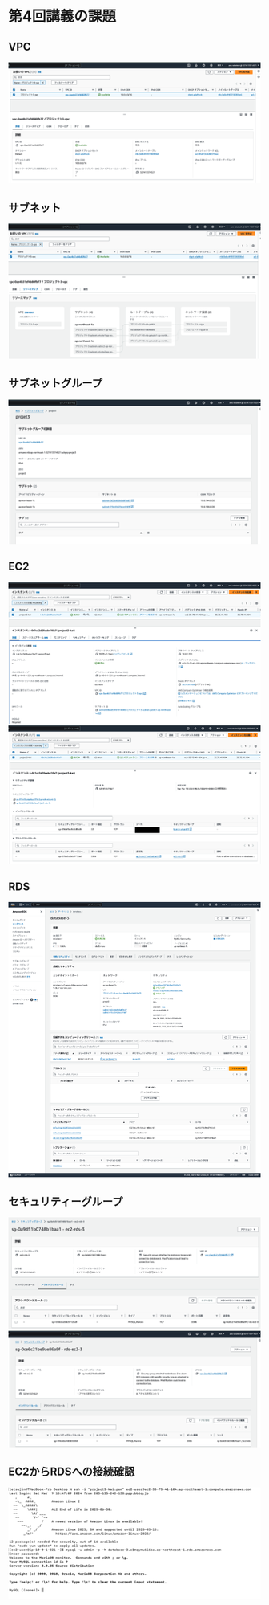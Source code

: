 # 第4回講義の課題
## VPC
![](/images/lecture04-images/vpc.png)

## サブネット
![](/images/lecture04-images/vpc-r.png)

## サブネットグループ
![](/images/lecture04-images/rds-subnet-g.png)

## EC2
![](/images/lecture04-images/ec2.png)
![](/images/lecture04-images/ec2-s.png)

## RDS
![](/images/lecture04-images/database.png)

## セキュリティーグループ
![](/images/lecture04-images/sg-ec2-rds.png)
![](/images/lecture04-images/sg-rds-ec2.png)

## EC2からRDSへの接続確認
![](/images/lecture04-images/ec2-rds-connnection.png)